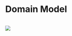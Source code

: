 # Domain Model

<br>
<img src="https://github.com/astafford2/Web-based-API-Simulator-Developer-Portal/Design/DomainModelPicture.jpeg">
<br>